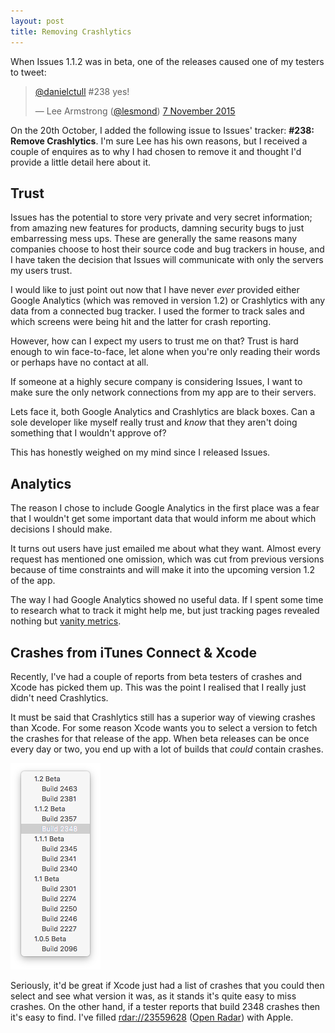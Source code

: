 ```yaml
---
layout: post
title: Removing Crashlytics
---
```


When Issues 1.1.2 was in beta, one of the releases caused one of my testers to tweet:

<blockquote class="twitter-tweet" lang="en"><p lang="und" dir="ltr"><a href="https://twitter.com/danielctull">@danielctull</a> #238 yes!</p>&mdash; Lee Armstrong (<a href="https://twitter.com/lesmond">@lesmond</a>) <a href="https://twitter.com/lesmond/status/662897418724339712">7 November 2015</a></blockquote>

On the 20th October, I added the following issue to Issues' tracker: **#238: Remove Crashlytics**. I'm sure Lee has his own reasons, but I received a couple of enquires as to why I had chosen to remove it and thought I'd provide a little detail here about it.

## Trust

Issues has the potential to store very private and very secret information; from amazing new features for products, damning security bugs to just embarressing mess ups. These are generally the same reasons many companies choose to host their source code and bug trackers in house, and I have taken the decision that Issues will communicate with only the servers my users trust.

I would like to just point out now that I have never *ever* provided either Google Analytics (which was removed in version 1.2) or Crashlytics with any data from a connected bug tracker. I used the former to track sales and which screens were being hit and the latter for crash reporting.

However, how can I expect my users to trust me on that? Trust is hard enough to win face-to-face, let alone when you're only reading their words or perhaps have no contact at all.

If someone at a highly secure company is considering Issues, I want to make sure the only network connections from my app are to their servers.

Lets face it, both Google Analytics and Crashlytics are black boxes. Can a sole developer like myself really trust and *know* that they aren't doing something that I wouldn't approve of?

This has honestly weighed on my mind since I released Issues.

## Analytics

The reason I chose to include Google Analytics in the first place was a fear that I wouldn't get some important data that would inform me about which decisions I should make.

It turns out users have just emailed me about what they want. Almost every request has mentioned one omission, which was cut from previous versions because of time constraints and will make it into the upcoming version 1.2 of the app.

The way I had Google Analytics showed no useful data. If I spent some time to research what to track it might help me, but just tracking pages revealed nothing but [vanity metrics](http://www.startuplessonslearned.com/2009/12/why-vanity-metrics-are-dangerous.html).


## Crashes from iTunes Connect & Xcode 

Recently, I've had a couple of reports from beta testers of crashes and Xcode has picked them up. This was the point I realised that I really just didn't need Crashlytics.

It must be said that Crashlytics still has a superior way of viewing crashes than Xcode. For some reason Xcode wants you to select a version to fetch the crashes for that release of the app. When beta releases can be once every day or two, you end up with a lot of builds that *could* contain crashes.

<img class="aligncenter" src="/images/2015-11-16-removing-crashlytics/1.png" alt="Many different builds in Xcode's build list" width="144" height="330" />

Seriously, it'd be great if Xcode just had a list of crashes that you could then select and see what version it was, as it stands it's quite easy to miss crashes. On the other hand, if a tester reports that build 2348 crashes then it's easy to find. I've filled [rdar://23559628](rdar://23559628) ([Open Radar](http://openradar.appspot.com/23559628)) with Apple.
	